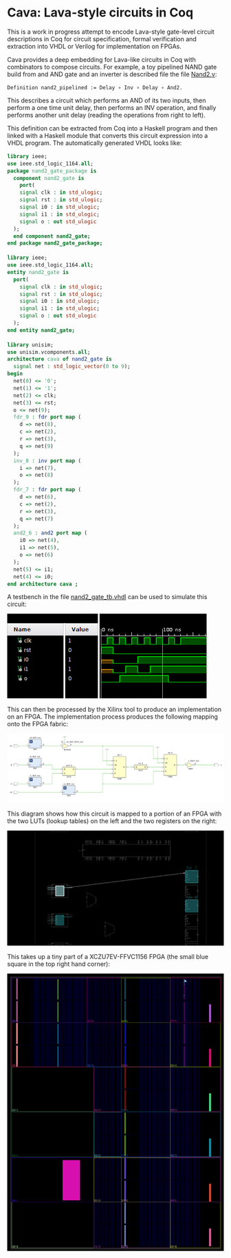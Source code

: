 # Cava: Lava-style circuits in Coq

This is a work in progress attempt to encode Lava-style gate-level circuit descriptions
in Coq for circuit specification, formal verification and extraction into VHDL
or Verilog for implementation on FPGAs.

Cava provides a deep embedding for Lava-like circuits in Coq with
combinators to compose circuits. For example, a toy pipelined NAND gate
build from and AND gate and an inverter is described file the file
[Nand2.v](Nand2.v):

```Coq
Definition nand2_pipelined := Delay ∘ Inv ∘ Delay ∘ And2.
```
This describes a circuit which performs an AND of its two inputs,
then perform a one time unit delay, then performs an INV operation,
and finally performs another unit delay (reading the operations from
right to left).

This definition can be extracted from Coq into a Haskell program and
then linked with a Haskell module that converts this circuit
expression into a VHDL program. The automatically generated VHDL looks like:

```vhdl
library ieee;
use ieee.std_logic_1164.all;
package nand2_gate_package is
  component nand2_gate is
    port(
    signal clk : in std_ulogic;
    signal rst : in std_ulogic;
    signal i0 : in std_ulogic;
    signal i1 : in std_ulogic;
    signal o : out std_ulogic
  );
  end component nand2_gate;
end package nand2_gate_package;

library ieee;
use ieee.std_logic_1164.all;
entity nand2_gate is
  port(
    signal clk : in std_ulogic;
    signal rst : in std_ulogic;
    signal i0 : in std_ulogic;
    signal i1 : in std_ulogic;
    signal o : out std_ulogic
  );
end entity nand2_gate;

library unisim;
use unisim.vcomponents.all;
architecture cava of nand2_gate is
  signal net : std_logic_vector(0 to 9);
begin
  net(0) <= '0';
  net(1) <= '1';
  net(2) <= clk;
  net(3) <= rst;
  o <= net(9);
  fdr_9 : fdr port map (
    d => net(8),
    c => net(2),
    r => net(3),
    q => net(9)
  );
  inv_8 : inv port map (
    i => net(7),
    o => net(8)
  );
  fdr_7 : fdr port map (
    d => net(6),
    c => net(2),
    r => net(3),
    q => net(7)
  );
  and2_6 : and2 port map (
    i0 => net(4),
    i1 => net(5),
    o => net(6)
  );
  net(5) <= i1;
  net(4) <= i0;
end architecture cava ;

```

A testbench in the file [nand2_gate_tb.vhdl](nand2_gate_tb.vhdl) can be
used to simulate this circuit:

![Simulation](nand2_sim.png)

This can then be processed by the Xilinx tool to produce an implementation
on an FPGA. The implementation process produces the following mapping
onto the FPGA fabric:

![Implementation](nand2_impl.png)

This diagram shows how this circuit is mapped to a portion of an FPGA
with the two LUTs (lookup tables) on the left and the two registers
on the right:

![Layout](nand2_layout.png)

This takes up a tiny part of a XCZU7EV-FFVC1156 FPGA (the small blue square
in the top right hand corner):

![FPGA](all_fpga.png)